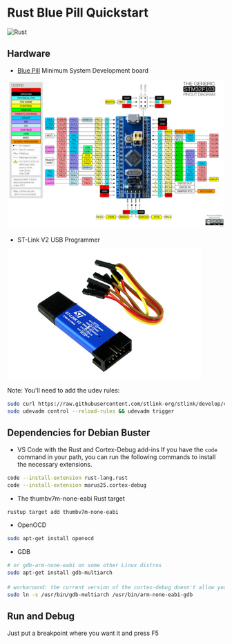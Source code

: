 # Rust Blue Pill Quickstart

![Rust](https://github.com/reneherrero/blue-pill-quickstart/workflows/Rust/badge.svg)

## Hardware

* [Blue Pill](https://stm32-base.org/boards/STM32F103C8T6-Blue-Pill.html) Minimum System Development board

![blue pill pinout](BluePillPinout.jpg "blue pill pinout")

* ST-Link V2 USB Programmer

![ST-Link V2](STLinkV2.jpg "ST-Link V2")

Note: You'll need to add the udev rules:
```bash
sudo curl https://raw.githubusercontent.com/stlink-org/stlink/develop/config/udev/rules.d/49-stlinkv2-1.rules > /etc/udev/rules.d/49-stlinkv2-1.rules
sudo udevadm control --reload-rules && udevadm trigger
```

## Dependencies for Debian Buster

* VS Code with the Rust and Cortex-Debug add-ins
If you have the `code` command in your path, you can run the following commands to install the necessary extensions.

```bash
code --install-extension rust-lang.rust
code --install-extension marus25.cortex-debug
```

* The thumbv7m-none-eabi Rust target
```bash
rustup target add thumbv7m-none-eabi
```

* OpenOCD
```bash
sudo apt-get install openocd
```

* GDB
```bash
# or gdb-arm-none-eabi on some other Linux distros
sudo apt-get install gdb-multiarch

# workaround: the current version of the cortex-debug doesn't allow you to specify the name of the gdb executable
sudo ln -s /usr/bin/gdb-multiarch /usr/bin/arm-none-eabi-gdb
```

## Run and Debug

Just put a breakpoint where you want it and press F5
